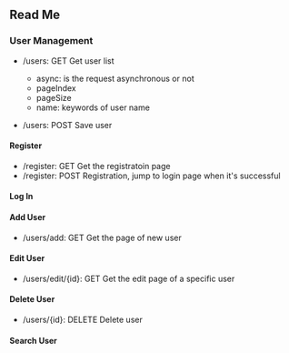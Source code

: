 ## Read Me

### User Management

- /users: GET 
Get user list
	- async: is the request asynchronous or not
	- pageIndex
	- pageSize
	- name: keywords of user name

- /users: POST
Save user


#### Register

- /register: GET 
Get the registratoin page
- /register: POST 
Registration, jump to login page when it's successful

#### Log In

#### Add User

- /users/add: GET
Get the page of new user

#### Edit User

- /users/edit/{id}: GET
Get the edit page of a specific user

#### Delete User

- /users/{id}: DELETE
Delete user

#### Search User

